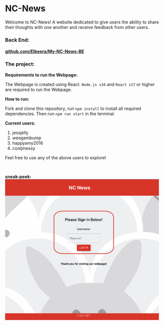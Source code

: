 # NC-News

Welcome to NC-News! A website dedicated to give users the ability to share their thoughts with one another and receive feedback from other users.

### Back End:

#### [github.com/Elbeera/My-NC-News-BE](https://github.com/Elbeera/My-NC-News-BE)

### The project:

**Requirements to run the Webpage:**

The Webpage is created using React. `Node.js v16` and `React v17` or higher are required to run the Webpage.

**How to run:**

Fork and clone this repository, run `npm install` to install all required dependencies. Then run `npm run start` in the terminal.

**Current users:**

1. jessjelly
2. weegembump
3. happyamy2016
4. cooljmessy

Feel free to use any of the above users to explore!

<br />

**sneak-peek:**
![Alt text](./src/images/HomePage.png)
